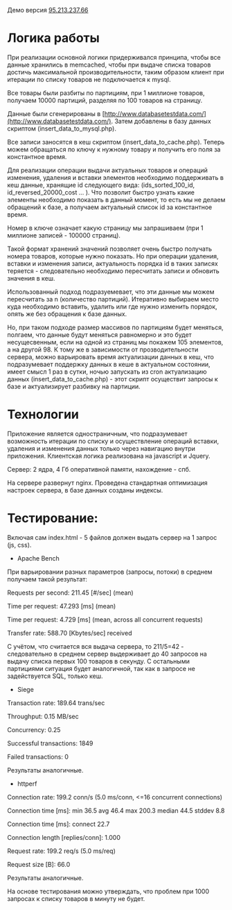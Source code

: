 Демо версия [95.213.237.66](http://95.213.237.66/)

# Логика работы

При реализации основной логики придерживался принципа, чтобы все данные хранились в memcached, чтобы при выдаче списка товаров достичь максимальной производительности, таким образом клиент при итерации по списку товаров не подключается к mysql.

Все товары были разбиты по партициям, при 1 миллионе товаров, получаем 10000 партиций, разделяя по 100 товаров на страницу.

Данные были сгенерированы в [http://www.databasetestdata.com/](http://www.databasetestdata.com/). Затем добавлены в базу данных скриптом (insert_data_to_mysql.php).

Все записи заносятся в кеш скриптом (insert_data_to_cache.php). Теперь можем обращаться по ключу к нужному товару и получить его поля за константное время.

Для реализации операции выдачи актуальных товаров и операций изменения, удаления и вставки элементов необходимо поддерживать в кеш данные, хранящие id следующего вида: (ids_sorted_100_id, id_reversed_20000_cost ... ). Что позволит быстро узнать какие элементы необходимо показать в данный момент, то есть мы не делаем обращений к базе, а получаем актуальный список id за константное время.

Номер в ключе означает какую страницу мы запрашиваем (при 1 миллионе записей - 100000 страниц).

Такой формат хранений значений позволяет очень быстро получать номера товаров, которые нужно показать. Но при операции удаления, вставки и изменения записи, актуальность порядка id в таких записях теряется - следовательно необходимо пересчитать записи и обновить значения в кеш.

Использованный подход подразуемевает, что эти данные мы можем пересчитать за n (количество партиций). Итеративно выбираем место куда необходимо вставить, удалить или где нужно изменить порядок, опять же без обращения к базе данных. 

Но, при таком подходе размер массивов по партициям будет меняться, полгаем, что данные будут меняться равномерно и это будет несущесвенным, если на одной из страниц мы покажем 105 элементов, а на другой 98. К тому же в зависимости от прозводительности сервера, можно варьировать время актуализации данных в кеш, что подразумевает поддержку данных в кеше в актуальном состоянии, имеет смысл 1 раз в сутки, ночью запускать из cron актуализацию данных (insert_data_to_cache.php) - этот скрипт осуществит запросы к базе и актуализирует разбивку на партиции. 

# Технологии
Приложение является одностраничным, что подразумевает возможность итерации по списку и осуществление операций вставки, удаления и изменения данных только через навигацию внутри приложения. Клиентская логика реализована на javascript и Jquery.

Сервер: 2 ядра, 4 Гб оперативной памяти, нахождение - спб.

На сервере развернут nginx. Проведена стандартная оптимизация настроек сервера, в базе данных созданы индексы.

# Тестирование:

Включая сам index.html - 5 файлов должен выдать сервер на 1 запрос (js, css).

- Apache Bench

При варьировании разных параметров (запросы, потоки) в среднем получаем такой результат:

<p>Requests per second:    211.45 [#/sec] (mean)</p>
<p>Time per request:       47.293 [ms] (mean)</p>
<p>Time per request:       4.729 [ms] (mean, across all concurrent requests)</p>
<p>Transfer rate:          588.70 [Kbytes/sec] received</p>

С учётом, что считается вся выдача сервера, то 211/5=42 - следовательно в среднем сервер выдерживает до 40 запросов на выдачу списка первых 100 товаров в секунду. С остальными партициями ситуация будет аналогичной, так как в запросе не задействуется SQL, только кеш.

- Siege

<p>Transaction rate:	      189.64 trans/sec</p>
<p>Throughput:		        0.15 MB/sec</p>
<p>Concurrency:		        0.25<p>
<p>Successful transactions:        1849</p>
<p>Failed transactions:	           0</p>

Результаты аналогичные.

- httperf

<p>Connection rate: 199.2 conn/s (5.0 ms/conn, <=16 concurrent connections)</p>
<p>Connection time [ms]: min 36.5 avg 46.4 max 200.3 median 44.5 stddev 8.8</p>
<p>Connection time [ms]: connect 22.7</p>
<p>Connection length [replies/conn]: 1.000</p>

<p>Request rate: 199.2 req/s (5.0 ms/req)</p>
<p>Request size [B]: 66.0</p>

Результаты аналогичные.

На основе тестирования можно утверждать, что проблем при 1000 запросах к списку товаров в минуту не будет.


